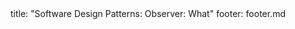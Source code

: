 <frontmatter>
title: "Software Design Patterns: Observer: What"
footer: footer.md
</frontmatter>

<include src="navbar.md" boilerplate />

<include src="unit-inPage-asFlat.md" boilerplate />
